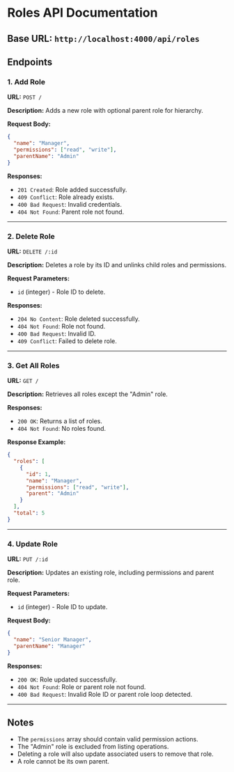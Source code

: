 # Roles API Documentation

## Base URL: `http://localhost:4000/api/roles`

## Endpoints

### 1. Add Role
**URL:** `POST /`

**Description:** Adds a new role with optional parent role for hierarchy.

**Request Body:**
```json
{
  "name": "Manager",
  "permissions": ["read", "write"],
  "parentName": "Admin"
}
```

**Responses:**
- `201 Created`: Role added successfully.
- `409 Conflict`: Role already exists.
- `400 Bad Request`: Invalid credentials.
- `404 Not Found`: Parent role not found.

---

### 2. Delete Role
**URL:** `DELETE /:id`

**Description:** Deletes a role by its ID and unlinks child roles and permissions.

**Request Parameters:**
- `id` (integer) - Role ID to delete.

**Responses:**
- `204 No Content`: Role deleted successfully.
- `404 Not Found`: Role not found.
- `400 Bad Request`: Invalid ID.
- `409 Conflict`: Failed to delete role.

---

### 3. Get All Roles
**URL:** `GET /`

**Description:** Retrieves all roles except the "Admin" role.

**Responses:**
- `200 OK`: Returns a list of roles.
- `404 Not Found`: No roles found.

**Response Example:**
```json
{
  "roles": [
    {
      "id": 1,
      "name": "Manager",
      "permissions": ["read", "write"],
      "parent": "Admin"
    }
  ],
  "total": 5
}
```

---

### 4. Update Role
**URL:** `PUT /:id`

**Description:** Updates an existing role, including permissions and parent role.

**Request Parameters:**
- `id` (integer) - Role ID to update.

**Request Body:**
```json
{
  "name": "Senior Manager",
  "parentName": "Manager"
}
```

**Responses:**
- `200 OK`: Role updated successfully.
- `404 Not Found`: Role or parent role not found.
- `400 Bad Request`: Invalid Role ID or parent role loop detected.

---

## Notes
- The `permissions` array should contain valid permission actions.
- The "Admin" role is excluded from listing operations.
- Deleting a role will also update associated users to remove that role.
- A role cannot be its own parent.

